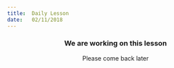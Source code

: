 ```yaml
---
title:  Daily Lesson
date:   02/11/2018
---
```


### <center>We are working on this lesson</center>
<center>Please come back later</center>